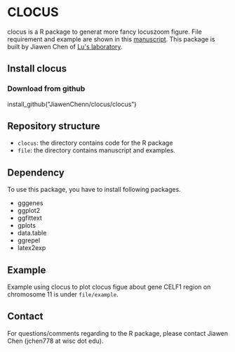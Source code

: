 # CLOCUS
clocus is a R package to generat more fancy locuszoom figure. File requirement and example are shown in this [manuscript](https://github.com/JiawenChenn/clocus/blob/master/file/clocus.pdf). This package is built by Jiawen Chen of [Lu's laboratory](http://qlu-lab.org/index.html).  


## Install clocus
### Download from github
install_github("JiawenChenn/clocus/clocus")

## Repository structure
* ``clocus``: the directory contains code for the R package
* ``file``: the directory contains manuscript and examples.

## Dependency 
To use this package, you have to install following packages.
* gggenes 
* ggplot2
* ggfittext
* gplots
* data.table
* ggrepel
* latex2exp

## Example
Example using clocus to plot clocus figue about gene CELF1 region on chromosome 11 is under ``file/example``.


## Contact
For questions/comments regarding to the R package, please contact Jiawen Chen (jchen778 at wisc dot edu).
